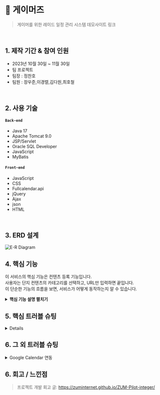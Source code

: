 # :pushpin: 게이머즈
> 게이머를 위한 레이드 일정 관리 시스템
> 데모사이트 링크

</br>

## 1. 제작 기간 & 참여 인원
- 2023년 10월 30일 ~ 11월 30일
- 팀 프로젝트
- 팀장 : 정찬호
- 팀원 : 장우준,이경렬,김다원,최호철
</br>

## 2. 사용 기술
#### `Back-end`
  - Java 17
  - Apache Tomcat 9.0
  - JSP/Servlet
  - Oracle SQL Developer
  - JavaScript
  - MyBatis
#### `Front-end`
  - JavaScript
  - CSS
  - Fullcalendar.api
  - jQuery
  - Ajax
  - json
  - HTML

</br>

## 3. ERD 설계
![E-R Diagram](https://github.com/2023-SMHRD-IS-BigData2/p_gamers/assets/145329977/0dbb59d8-30e6-40af-950c-ae632d2ecc37)




## 4. 핵심 기능
이 서비스의 핵심 기능은 컨텐츠 등록 기능입니다.  
사용자는 단지 컨텐츠의 카테고리를 선택하고, URL만 입력하면 끝입니다.  
이 단순한 기능의 흐름을 보면, 서비스가 어떻게 동작하는지 알 수 있습니다.  

<details>
<summary><b>핵심 기능 설명 펼치기</b></summary>
<div markdown="1">

  
### 4.1. 전체 흐름

![image](https://github.com/2023-SMHRD-IS-BigData2/p_gamers/assets/145330168/d80b1fa2-1bdf-4e3d-9278-13055e65e94b)

</details>

## 5. 핵심 트러블 슈팅
<details>
  레이드 파티의 가장 중요한 기능은 의사소통이라고 생각합니다.
  의사소통을 하기위한 실시간 채팅방을 만들기 위해 멀티 스레드와 소켓을 공부하여 개발 하였으나,
  프로젝트 기간이 부족하여 각 레이드 파티간 게시글형식으로 채팅시스템을 구현하였습니다. 
</details>

## 6. 그 외 트러블 슈팅
<details>
<summary>Google Calendar 연동</summary>
<div markdown="1">

- Google Calendar 연동에 어려움을 겪어, Fullcalendar.api로 대체해 달력 틀 제공
- ![image](https://github.com/2023-SMHRD-IS-BigData2/p_gamers/assets/145330168/b3636e87-d505-4ccb-998e-5aec77ed82e3)

</div>
</details>



## 6. 회고 / 느낀점
>프로젝트 개발 회고 글: https://zuminternet.github.io/ZUM-Pilot-integer/
